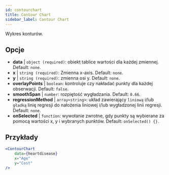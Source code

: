 ```yaml
---
id: contourchart
title: Contour Chart
sidebar_label: Contour Chart
---
```


Wykres konturów.

## Opcje

* __data__ | `object (required)`: obiekt tablice wartości dla każdej zmiennej. Default: `none`.
* __x__ | `string (required)`: Zmienna x-axis. Default: `none`.
* __y__ | `string (required)`: zmienna osi y. Default: `none`.
* __overlayPoints__ | `boolean`: kontroluje czy nakładać punkty dla każdej obserwacji. Default: `false`.
* __smoothSpan__ | `number`: rozpiętość wygładzania. Default: `0.66`.
* __regressionMethod__ | `array<string>`: układ zawierający `liniową` i/lub `gładką` linię regresji do nałożenia liniowej i/lub wygładzonej linii regresji. Default: `none`.
* __onSelected__ | `function`: wywołanie zwrotne, gdy punkty są wybierane za pomocą wartości x, y i wybranych punktów. Default: `onSelected() {}`.


## Przykłady

```jsx live
<ContourChart 
    data={heartdisease} 
    x="Age"
    y="Cost"
/>
```

